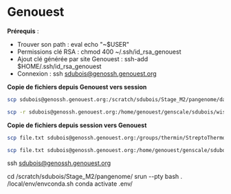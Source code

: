 # Genouest

**Prérequis** :

+ Trouver son path : eval echo "~$USER"
+ Permissions clé RSA : chmod 400 ~/.ssh/id_rsa_genouest
+ Ajout clé générée par site Genouest : ssh-add $HOME/.ssh/id_rsa_genouest
+ Connexion : ssh sdubois@genossh.genouest.org

**Copie de fichiers depuis Genouest vers session**

```bash
scp sdubois@genossh.genouest.org:/scratch/sdubois/Stage_M2/pangenome/data/ /udd/sidubois/Documents/Code/

scp -r sdubois@genossh.genouest.org:/home/genouest/genscale/sdubois/wisp/output/small /udd/sidubois/Stage/output
```
**Copie de fichiers depuis session vers Genouest**

```bash
scp file.txt sdubois@genossh.genouest.org:/groups/thermin/StreptoThermoGenomes

scp file.txt sdubois@genossh.genouest.org:/home/genouest/genscale/sdubois
```
ssh sdubois@genossh.genouest.org

cd /scratch/sdubois/Stage_M2/pangenome/
srun --pty bash
. /local/env/envconda.sh
conda activate .env/